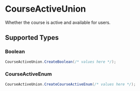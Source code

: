 # CourseActiveUnion

Whether the course is active and available for users.


## Supported Types

### Boolean

```csharp
CourseActiveUnion.CreateBoolean(/* values here */);
```

### CourseActiveEnum

```csharp
CourseActiveUnion.CreateCourseActiveEnum(/* values here */);
```
